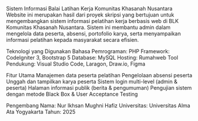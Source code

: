 Sistem Informasi Balai Latihan Kerja Komunitas Khasanah Nusantara
Website ini merupakan hasil dari proyek skripsi yang bertujuan untuk mengembangkan sistem informasi pelatihan kerja berbasis web di BLK Komunitas Khasanah Nusantara. Sistem ini membantu admin dalam mengelola data peserta, absensi, portofolio karya, serta menyampaikan informasi pelatihan kepada masyarakat secara efisien.

Teknologi yang Digunakan
Bahasa Pemrograman: PHP
Framework: CodeIgniter 3, Bootstrap 5
Database: MySQL
Hosting: Rumahweb
Tool Pendukung: Visual Studio Code, Laragon, Draw.io, Figma

Fitur Utama
Manajemen data peserta pelatihan
Pengelolaan absensi peserta
Unggah dan tampilkan karya peserta
Sistem login multi-level (admin & peserta)
Halaman informasi publik (berita & pengumuman)
Pengujian sistem dengan metode Black Box & User Acceptance Testing

Pengembang
Nama: Nur Ikhsan Mughni Hafiz
Universitas: Universitas Alma Ata Yogyakarta
Tahun: 2025
